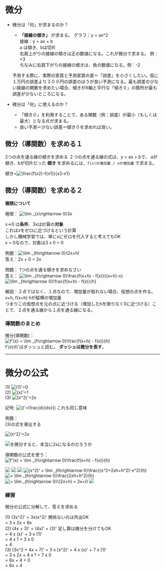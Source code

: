 # 微分

- 微分は「何」が求まるのか？
	- **「接線の傾き」** が求まる。
	グラフ：y = ax^2  
	接線：y = ax + b   
	a は傾き、bは切片  
	右肩上がりの接線の傾きは正の数値になる。これが微分で求まる。  例：+3  
	ちなみに右肩下がりの接線の傾きは、負の数値になる。例：-2

	予測する際に、実際の家賃と予測家賃の差＝「誤差」を小さくしたい。仮に１万円の誤差より３００円の誤差のほうが良い予測になる。最も誤差の少ない接線の関数を求めたい場合、傾きがX軸と平行な「傾き０」の箇所が最も誤差が少ないところになる。

- 微分は「何」に使えるのか？
	- 「傾き０」を利用することで、ある関数（例：誤差）が最小（もしくは最大）となる点が求まる。
	- 良い予測＝少ない誤差＝傾き０を求めれば良い。

## 微分（導関数）を求める１

2つの点を通る線の傾きを求める
２つの点を通る線の式は、y = ax + bで、 aが傾き、bが切片だった
 **傾き** を求めるには、```f(x)の増加量 / xの増加量``` で求まる。

傾き=<img src="https://latex.codecogs.com/gif.latex?\frac{f(x2)-f(x1)}{x2-x1}" title="\frac{f(x2)-f(x1)}{x2-x1}" />

## 微分（導関数）を求める２

**極限について**  

極限： <img src="https://latex.codecogs.com/gif.latex?\lim&space;_{x\rightarrow&space;0}3x" title="\lim _{x\rightarrow 0}3x" />

x->0 は**条件**、3xは計算の**対象**  
これはxをゼロに近づけるという計算  
しかし機械学習では、単にxにゼロを代入すると考えてもOK  
x = 0なので、対象は3 x 0 = 0  

例題：<img src="https://latex.codecogs.com/gif.latex?\lim&space;_{h\rightarrow&space;0}(2x&plus;h)" title="\lim _{h\rightarrow 0}(2x+h)" />  
答え：2x + 0 = 2x  

問題： 1つの点を通る傾きを求めなさい  
答え：
<img src="https://latex.codecogs.com/gif.latex?\lim&space;_{h\rightarrow&space;0}\frac{f(x&plus;h)&space;-&space;f(x)}{(x&plus;h)-x}" title="\lim _{h\rightarrow 0}\frac{f(x+h) - f(x)}{(x+h)-x}" />  
<img src="https://latex.codecogs.com/gif.latex?\lim&space;_{h\rightarrow&space;0}\frac{f(x&plus;h)&space;-&space;f(x)}{h}" title="\lim _{h\rightarrow 0}\frac{f(x+h) - f(x)}{h}" />

解説：２点ではなく、１点なので、増加量が取れない場合、仮想の点を作る。  
x+h, f(x+h)  hが縦横の増加量  
つまりこの仮想点を元の点に近づける（増加したhを限りなく0に近づける）ことで、２点を通る線から１点を通る線になる。  

### 導関数のまとめ
微分(導関数)：  
<img src="https://latex.codecogs.com/gif.latex?f'(x)&space;=&space;\lim&space;_{h\rightarrow&space;0}\frac{f(x&plus;h)&space;-&space;f(x)}{h}" title="f'(x) = \lim _{h\rightarrow 0}\frac{f(x+h) - f(x)}{h}" />  
f'(x)の'はダッシュと読む。 **ダッシュは微分を表す**。

---
# 微分の公式
(1) <img src="https://latex.codecogs.com/gif.latex?(1)'=0" title="(1)'=0" />  
(2) <img src="https://latex.codecogs.com/gif.latex?(x)'=1" title="(x)'=1" />  
(3) <img src="https://latex.codecogs.com/gif.latex?(x^2)'=2x" title="(x^2)'=2x" />  

記号:
<img src="https://latex.codecogs.com/gif.latex?()'=\frac{d}{dx}()" title="()'=\frac{d}{dx}()" />  これも同じ意味

例題：  
(3)の式を導出する  

 <img src="https://latex.codecogs.com/gif.latex?(x^2)'=2x" title="(x^2)'=2x" />  

<img src="https://latex.codecogs.com/gif.latex?(x^2)" />を微分すると、本当に2xになるのだろうか  

導関数の公式を使う：  
<img src="https://latex.codecogs.com/gif.latex?f'(x)&space;=&space;\lim&space;_{h\rightarrow&space;0}\frac{f(x&plus;h)&space;-&space;f(x)}{h}" title="f'(x) = \lim _{h\rightarrow 0}\frac{f(x+h) - f(x)}{h}" />  

<img src="https://latex.codecogs.com/gif.latex?f(x)=x^2" />
   
<img src="https://latex.codecogs.com/gif.latex?f(x+h)=(x+h)^2" />   

<img src="https://latex.codecogs.com/gif.latex?=x^2+2xh+h^2" />  

<img src="https://latex.codecogs.com/gif.latex?(x^2)'&space;=&space;\lim&space;_{h\rightarrow&space;0}\frac{(x^2&plus;2xh&plus;h^2)-x^2}{h}" title="(x^2)' = \lim _{h\rightarrow 0}\frac{(x^2+2xh+h^2)-x^2}{h}" />

<img src="https://latex.codecogs.com/gif.latex?=&space;\lim&space;_{h\rightarrow&space;0}\frac{2xh&plus;h^2}{h}" title="= \lim _{h\rightarrow 0}\frac{2xh+h^2}{h}" />

<img src="https://latex.codecogs.com/gif.latex?=&space;\lim&space;_{h\rightarrow&space;0}\(2x&plus;h)&space;=&space;2x&plus;0" title="= \lim _{h\rightarrow 0}\(2x+h) = 2x+0" />

<img src="https://latex.codecogs.com/gif.latex?=2x" />

### 練習
微分の公式に分解して、答えを求める  

(1) (3x^2)' = 3x(x^2)' 関係ないのは外出OK  
            = 3 x 2x = 6x  
(2) (4x + 3)' = (4x)' + (3)'  足し算は微分を分けてもOK  
              = 4 x (x)' + 3 x (1)'  
              = 4 x 1 + 3 x 0  
              + 4  
(3) (3x^2 + 4x + 7)' = 3 x (x^2)' + 4 x (x)' + 7 x (1)'   
                     = 3 x 2x + 4 x 1 + 7 x 0  
                     = 6x + 4 + 0  
                     = 6x + 4  
                     